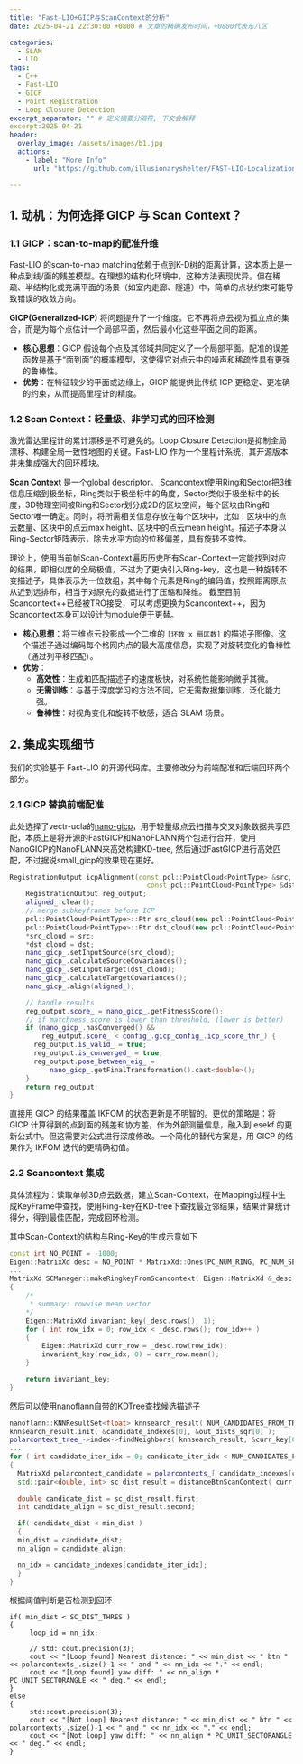 ```yaml
---
title: "Fast-LIO+GICP与ScanContext的分析"
date: 2025-04-21 22:30:00 +0800 # 文章的精确发布时间，+0800代表东八区

categories: 
  - SLAM
  - LIO
tags:
  - C++
  - Fast-LIO
  - GICP
  - Point Registration
  - Loop Closure Detection
excerpt_separator: "" # 定义摘要分隔符, 下文会解释
excerpt:2025-04-21
header:
  overlay_image: /assets/images/b1.jpg
  actions:
    - label: "More Info"
      url: "https://github.com/illusionaryshelter/FAST-LIO-Localization-SC-QN2"

---
```


## 1. 动机：为何选择 GICP 与 Scan Context？

### 1.1 GICP：scan-to-map的配准升维

Fast-LIO 的scan-to-map matching依赖于点到K-D树的距离计算，这本质上是一种点到线/面的残差模型。在理想的结构化环境中，这种方法表现优异。但在稀疏、半结构化或充满平面的场景（如室内走廊、隧道）中，简单的点状约束可能导致错误的收敛方向。

**GICP(Generalized-ICP)** 将问题提升了一个维度。它不再将点云视为孤立点的集合，而是为每个点估计一个局部平面，然后最小化这些平面之间的距离。

- **核心思想**：GICP 假设每个点及其邻域共同定义了一个局部平面。配准的误差函数是基于“面到面”的概率模型，这使得它对点云中的噪声和稀疏性具有更强的鲁棒性。
- **优势**：在特征较少的平面或边缘上，GICP 能提供比传统 ICP 更稳定、更准确的约束，从而提高里程计的精度。

### 1.2 Scan Context：轻量级、非学习式的回环检测

激光雷达里程计的累计漂移是不可避免的。Loop Closure Detection是抑制全局漂移、构建全局一致性地图的关键。Fast-LIO 作为一个里程计系统，其开源版本并未集成强大的回环模块。

**Scan Context** 是一个global descriptor。
Scancontext使用Ring和Sector把3维信息压缩到极坐标，Ring类似于极坐标中的角度，Sector类似于极坐标中的长度，3D物理空间被Ring和Sector划分成2D的区块空间，每个区块由Ring和Sector唯一确定。同时，将所需相关信息存放在每个区块中，比如：区块中的点云数量、区块中的点云max height、区块中的点云mean height。描述子本身以Ring-Sector矩阵表示，除去水平方向的位移偏差，具有旋转不变性。

理论上，使用当前帧Scan-Context遍历历史所有Scan-Context一定能找到对应的结果，即相似度的全局极值，不过为了更快引入Ring-key，这也是一种旋转不变描述子，具体表示为一位数组，其中每个元素是Ring的编码值，按照距离原点从近到远排布，相当于对原先的数据进行了压缩和降维。
截至目前Scancontext++已经被TRO接受，可以考虑更换为Scancontext++，因为Scancontext本身可以设计为module便于更替。
- **核心思想**：将三维点云投影成一个二维的 `[环数 x 扇区数]` 的描述子图像。这个描述子通过编码每个格网内点的最大高度信息，实现了对旋转变化的鲁棒性（通过列平移匹配）。
- **优势**：
    - **高效性**：生成和匹配描述子的速度极快，对系统性能影响微乎其微。
    - **无需训练**：与基于深度学习的方法不同，它无需数据集训练，泛化能力强。
    - **鲁棒性**：对视角变化和旋转不敏感，适合 SLAM 场景。

## 2. 集成实现细节

我们的实验基于 Fast-LIO 的开源代码库。主要修改分为前端配准和后端回环两个部分。

### 2.1 GICP 替换前端配准
此处选择了vectr-ucla的[nano-gicp](https://github.com/vectr-ucla/direct_lidar_odometry)，用于轻量级点云扫描与交叉对象数据共享匹配，本质上是将开源的FastGICP和NanoFLANN两个包进行合并，使用NanoGICP的NanoFLANN来高效构建KD-tree, 然后通过FastGICP进行高效匹配，不过据说small_gicp的效果现在更好。

```cpp
RegistrationOutput icpAlignment(const pcl::PointCloud<PointType> &src,
                                  const pcl::PointCloud<PointType> &dst) {
    RegistrationOutput reg_output;
    aligned_.clear();
    // merge subkeyframes before ICP
    pcl::PointCloud<PointType>::Ptr src_cloud(new pcl::PointCloud<PointType>());
    pcl::PointCloud<PointType>::Ptr dst_cloud(new pcl::PointCloud<PointType>());
    *src_cloud = src;
    *dst_cloud = dst;
    nano_gicp_.setInputSource(src_cloud);
    nano_gicp_.calculateSourceCovariances();
    nano_gicp_.setInputTarget(dst_cloud);
    nano_gicp_.calculateTargetCovariances();
    nano_gicp_.align(aligned_);

    // handle results
    reg_output.score_ = nano_gicp_.getFitnessScore();
    // if matchness score is lower than threshold, (lower is better)
    if (nano_gicp_.hasConverged() &&
        reg_output.score_ < config_.gicp_config_.icp_score_thr_) {
      reg_output.is_valid_ = true;
      reg_output.is_converged_ = true;
      reg_output.pose_between_eig_ =
          nano_gicp_.getFinalTransformation().cast<double>();
    }
    return reg_output;
}
```
直接用 GICP 的结果覆盖 IKFOM 的状态更新是不明智的。更优的策略是：将 GICP 计算得到的点到面的残差和协方差，作为外部测量信息，融入到 esekf 的更新公式中。但这需要对公式进行深度修改。一个简化的替代方案是，用 GICP 的结果作为 IKFOM 迭代的更精确初值。

### 2.2 Scancontext 集成

具体流程为：读取单帧3D点云数据，建立Scan-Context，在Mapping过程中生成KeyFrame中查找，使用Ring-key在KD-tree下查找最近邻结果，结果计算统计得分，得到最佳匹配，完成回环检测。

其中Scan-Context的结构与Ring-Key的生成示意如下
```cpp
const int NO_POINT = -1000;
Eigen::MatrixXd desc = NO_POINT * MatrixXd::Ones(PC_NUM_RING, PC_NUM_SECTOR);
...
MatrixXd SCManager::makeRingkeyFromScancontext( Eigen::MatrixXd &_desc )
{
    /* 
     * summary: rowwise mean vector
    */
    Eigen::MatrixXd invariant_key(_desc.rows(), 1);
    for ( int row_idx = 0; row_idx < _desc.rows(); row_idx++ )
    {
        Eigen::MatrixXd curr_row = _desc.row(row_idx);
        invariant_key(row_idx, 0) = curr_row.mean();
    }

    return invariant_key;
} 
```
然后可以使用nanoflann自带的KDTree查找候选描述子
```cpp
nanoflann::KNNResultSet<float> knnsearch_result( NUM_CANDIDATES_FROM_TREE );
knnsearch_result.init( &candidate_indexes[0], &out_dists_sqr[0] );
polarcontext_tree_->index->findNeighbors( knnsearch_result, &curr_key[0] /* query */, nanoflann::SearchParams(10) );
...
for ( int candidate_iter_idx = 0; candidate_iter_idx < NUM_CANDIDATES_FROM_TREE; candidate_iter_idx++ )
{
  MatrixXd polarcontext_candidate = polarcontexts_[ candidate_indexes[candidate_iter_idx] ];
  std::pair<double, int> sc_dist_result = distanceBtnScanContext( curr_desc, polarcontext_candidate ); 
        
  double candidate_dist = sc_dist_result.first;
  int candidate_align = sc_dist_result.second;

  if( candidate_dist < min_dist )
  {
  min_dist = candidate_dist;
  nn_align = candidate_align;

  nn_idx = candidate_indexes[candidate_iter_idx];
  }
}
```
根据阈值判断是否检测到回环
```
if( min_dist < SC_DIST_THRES )
{
     loop_id = nn_idx; 
    
     // std::cout.precision(3); 
     cout << "[Loop found] Nearest distance: " << min_dist << " btn " << polarcontexts_.size()-1 << " and " << nn_idx << "." << endl;
     cout << "[Loop found] yaw diff: " << nn_align * PC_UNIT_SECTORANGLE << " deg." << endl;
}
else
{
     std::cout.precision(3); 
     cout << "[Not loop] Nearest distance: " << min_dist << " btn " << polarcontexts_.size()-1 << " and " << nn_idx << "." << endl;
     cout << "[Not loop] yaw diff: " << nn_align * PC_UNIT_SECTORANGLE << " deg." << endl;
}
```


